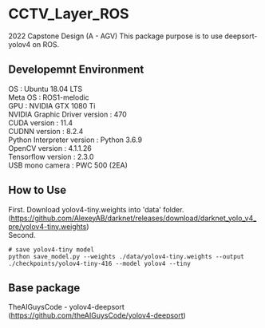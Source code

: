 # CCTV_Layer_ROS
2022 Capstone Design (A - AGV)
This package purpose is to use deepsort-yolov4 on ROS. 

## Developemnt Environment

OS : Ubuntu 18.04 LTS  
Meta OS : ROS1-melodic  
GPU : NVIDIA GTX 1080 Ti  
NVIDIA Graphic Driver version : 470  
CUDA version : 11.4  
CUDNN version : 8.2.4  
Python Interpreter version : Python 3.6.9  
OpenCV version : 4.1.1.26  
Tensorflow version : 2.3.0  
USB mono camera : PWC 500 (2EA)  

## How to Use
First. Download yolov4-tiny.weights into 'data' folder.  
(https://github.com/AlexeyAB/darknet/releases/download/darknet_yolo_v4_pre/yolov4-tiny.weights)  
Second. 

```
# save yolov4-tiny model
python save_model.py --weights ./data/yolov4-tiny.weights --output ./checkpoints/yolov4-tiny-416 --model yolov4 --tiny
```

## Base package
TheAIGuysCode - yolov4-deepsort (https://github.com/theAIGuysCode/yolov4-deepsort)
